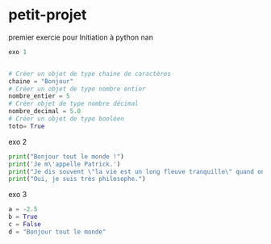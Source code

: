 # petit-projet
premier exercie pour Initiation à python nan
```python
exo 1


# Créer un objet de type chaine de caractères
chaine = "Bonjour"
# Créer un objet de type nombre entier
nombre_entier = 5
# Créer objet de type nombre décimal
nombre_decimal = 5.0
# Créer un objet de type booléen
toto= True
```


exo 2
```python
print("Bonjour tout le monde !")
print('Je m\'appelle Patrick.')
print("Je dis souvent \"la vie est un long fleuve tranquille\" quand on s'appelle Patrick.")
print("Oui, je suis très philosophe.")
```


exo 3
```python
a = -2.5
b = True
c = False
d = "Bonjour tout le monde"
```

